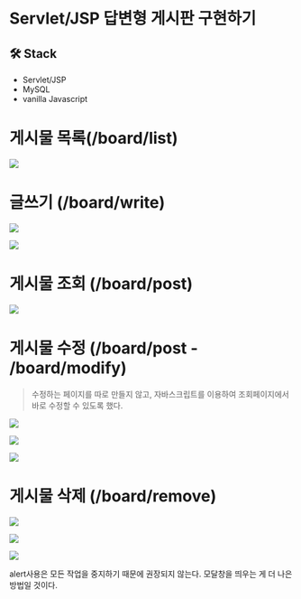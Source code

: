 # Servlet/JSP 답변형 게시판 구현하기
## 🛠 Stack
- Servlet/JSP
- MySQL
- vanilla Javascript


# 게시물 목록(/board/list)

![](https://images.velog.io/images/cocodori/post/7e1219af-b7a7-4556-86ea-ddd44f9bda5a/image.png)

# 글쓰기 (/board/write)

![](https://images.velog.io/images/cocodori/post/09f9eb65-5a31-4650-b8bf-aad57a4b9ff7/image.png)

![](https://images.velog.io/images/cocodori/post/72c7e1e4-d208-4226-b304-c22f71b3df7d/image.png)

# 게시물 조회 (/board/post)

![](https://images.velog.io/images/cocodori/post/538d4876-fcbd-4078-bc5b-86e28ae1f9c3/image.png)

# 게시물 수정 (/board/post - /board/modify)

>수정하는 페이지를 따로 만들지 않고, 자바스크립트를 이용하여 조회페이지에서 바로 수정할 수 있도록 했다.

![](https://images.velog.io/images/cocodori/post/a2fd366d-e2c6-4f1e-b712-39240688b825/1.png)

![](https://images.velog.io/images/cocodori/post/09a9bba7-0443-460c-812d-c6ac54a23b72/2.png)

![](https://images.velog.io/images/cocodori/post/bfb53c9d-3410-4acd-ae44-7bb07f7c6cc1/3.png)

# 게시물 삭제 (/board/remove)

![](https://images.velog.io/images/cocodori/post/00c51196-d064-480a-8531-73e79b9eb32b/image.png)

![](https://images.velog.io/images/cocodori/post/4b0ca480-e538-4497-af3c-3e8ba919e701/image.png)

![](https://images.velog.io/images/cocodori/post/68940aa5-0a6e-41ba-972d-b3f03c8c0246/image.png)

alert사용은 모든 작업을 중지하기 때문에 권장되지 않는다. 모달창을 띄우는 게 더 나은 방법일 것이다.
